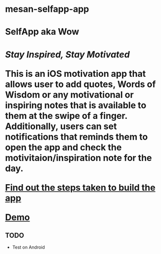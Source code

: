 # mesan-selfapp-app

<h1>SelfApp aka Wow<h1>
<b><i>Stay Inspired, Stay Motivated</i></b>

This is an iOS motivation app that allows user to add quotes, Words of Wisdom or any motivational or inspiring notes that is available to them at the swipe of a finger. Additionally, users can set notifications that reminds them to open the app and check the motivitaion/inspiration note for the day.

<a href="#">Find out the steps taken to build the app</a>

<a href="#">Demo</a>



<h2>TODO</h2>
<ul>
  <li>Test on Android</li>
</ul>

